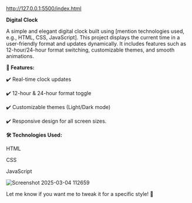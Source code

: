 http://127.0.0.1:5500/index.html

**Digital Clock**

A simple and elegant digital clock built using [mention technologies used, e.g., HTML, CSS, JavaScript]. This project displays the current time in a user-friendly format and updates dynamically. It includes features such as 12-hour/24-hour format switching, customizable themes, and smooth animations.

**🔹 Features:**

✔️ Real-time clock updates

✔️ 12-hour & 24-hour format toggle

✔️ Customizable themes (Light/Dark mode)

✔️ Responsive design for all screen sizes.

**🛠 Technologies Used:**

HTML

CSS

JavaScript

![Screenshot 2025-03-04 112659](https://github.com/user-attachments/assets/7fd49669-f4ee-439a-8e5b-a3695ec88107)

Let me know if you want me to tweak it for a specific style! 🚀
